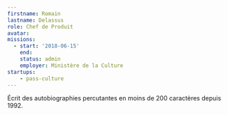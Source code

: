 ```yaml
---
firstname: Romain
lastname: Delassus
role: Chef de Produit
avatar:
missions:
  - start: '2018-06-15'
    end:
    status: admin
    employer: Ministère de la Culture
startups:
    - pass-culture
---
```


Écrit des autobiographies percutantes en moins de 200 caractères depuis 1992.
